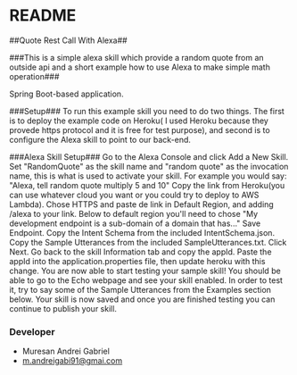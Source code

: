  # README #

##Quote Rest Call With Alexa##

###This is a simple alexa skill which provide a random quote from an outside api and a short example how to use Alexa to make simple math operation###

Spring Boot-based application.

###Setup###
To run this example skill you need to do two things. The first is to deploy the example code on Heroku( I used Heroku because they provede https 
protocol and it is free for test purpose), and second is to configure the Alexa skill to point to our back-end.	
 
###Alexa Skill Setup###
Go to the Alexa Console and click Add a New Skill.
Set "RandomQuote" as the skill name and "random quote" as the invocation name, this is what is used to activate your skill. For example you would say: "Alexa, tell random quote multiply 5 and 10"
Copy the link from Heroku(you can use whatever cloud you want or you could try to deploy to AWS Lambda). Chose HTTPS and paste de link in Default Region, and adding /alexa to your link.
Below to default region you'll need to chose "My development endpoint is a sub-domain of a domain that has..."  Save Endpoint.
Copy the Intent Schema from the included IntentSchema.json.
Copy the Sample Utterances from the included SampleUtterances.txt. Click Next.
Go back to the skill Information tab and copy the appId. Paste the appId into the application.properties file, then update heroku with this change.
You are now able to start testing your sample skill! You should be able to go to the Echo webpage and see your skill enabled.
In order to test it, try to say some of the Sample Utterances from the Examples section below.
Your skill is now saved and once you are finished testing you can continue to publish your skill.
  

### Developer ###

* Muresan Andrei Gabriel
* m.andreigabi91@gmai.com
